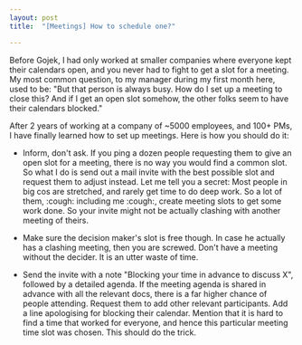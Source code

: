 ```yaml
---
layout: post
title:  "[Meetings] How to schedule one?"

---
```


Before Gojek, I had only worked at smaller companies where everyone kept their calendars open, and you never had to fight to get a slot for a meeting. My most common question, to my manager during my first month here, used to be: "But that person is always busy. How do I set up a meeting to close this? And if I get an open slot somehow, the other folks seem to have their calendars blocked."

After 2 years of working at a company of ~5000 employees, and 100+ PMs, I have finally learned how to set up meetings. Here is how you should do it:

- Inform, don't ask. If you ping a dozen people requesting them to give an open slot for a meeting, there is no way you would find a common slot. So what I do is send out a mail invite with the best possible slot and request them to adjust instead. Let me tell you a secret: Most people in big cos are stretched, and rarely get time to do deep work. So a lot of them, :cough: including me :cough:, create meeting slots to get some work done. So your invite might not be actually clashing with another meeting of theirs.

- Make sure the decision maker's slot is free though. In case he actually has a clashing meeting, then you are screwed. Don't have a meeting without the decider. It is an utter waste of time.

- Send the invite with a note "Blocking your time in advance to discuss X", followed by a detailed agenda. If the meeting agenda is shared in advance with all the relevant docs, there is a far higher chance of people attending. Request them to add other relevant participants. Add a line apologising for blocking their calendar. Mention that it is hard to find a time that worked for everyone, and hence this particular meeting time slot was chosen. This should do the trick.
